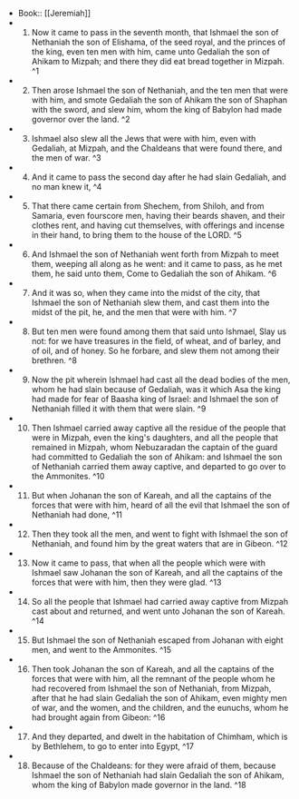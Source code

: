 - Book:: [[Jeremiah]]
- 1. Now it came to pass in the seventh month, that Ishmael the son of Nethaniah the son of Elishama, of the seed royal, and the princes of the king, even ten men with him, came unto Gedaliah the son of Ahikam to Mizpah; and there they did eat bread together in Mizpah. ^1
- 2. Then arose Ishmael the son of Nethaniah, and the ten men that were with him, and smote Gedaliah the son of Ahikam the son of Shaphan with the sword, and slew him, whom the king of Babylon had made governor over the land. ^2
- 3. Ishmael also slew all the Jews that were with him, even with Gedaliah, at Mizpah, and the Chaldeans that were found there, and the men of war. ^3
- 4. And it came to pass the second day after he had slain Gedaliah, and no man knew it, ^4
- 5. That there came certain from Shechem, from Shiloh, and from Samaria, even fourscore men, having their beards shaven, and their clothes rent, and having cut themselves, with offerings and incense in their hand, to bring them to the house of the LORD. ^5
- 6. And Ishmael the son of Nethaniah went forth from Mizpah to meet them, weeping all along as he went: and it came to pass, as he met them, he said unto them, Come to Gedaliah the son of Ahikam. ^6
- 7. And it was so, when they came into the midst of the city, that Ishmael the son of Nethaniah slew them, and cast them into the midst of the pit, he, and the men that were with him. ^7
- 8. But ten men were found among them that said unto Ishmael, Slay us not: for we have treasures in the field, of wheat, and of barley, and of oil, and of honey. So he forbare, and slew them not among their brethren. ^8
- 9. Now the pit wherein Ishmael had cast all the dead bodies of the men, whom he had slain because of Gedaliah, was it which Asa the king had made for fear of Baasha king of Israel: and Ishmael the son of Nethaniah filled it with them that were slain. ^9
- 10. Then Ishmael carried away captive all the residue of the people that were in Mizpah, even the king's daughters, and all the people that remained in Mizpah, whom Nebuzaradan the captain of the guard had committed to Gedaliah the son of Ahikam: and Ishmael the son of Nethaniah carried them away captive, and departed to go over to the Ammonites. ^10
- 11. But when Johanan the son of Kareah, and all the captains of the forces that were with him, heard of all the evil that Ishmael the son of Nethaniah had done, ^11
- 12. Then they took all the men, and went to fight with Ishmael the son of Nethaniah, and found him by the great waters that are in Gibeon. ^12
- 13. Now it came to pass, that when all the people which were with Ishmael saw Johanan the son of Kareah, and all the captains of the forces that were with him, then they were glad. ^13
- 14. So all the people that Ishmael had carried away captive from Mizpah cast about and returned, and went unto Johanan the son of Kareah. ^14
- 15. But Ishmael the son of Nethaniah escaped from Johanan with eight men, and went to the Ammonites. ^15
- 16. Then took Johanan the son of Kareah, and all the captains of the forces that were with him, all the remnant of the people whom he had recovered from Ishmael the son of Nethaniah, from Mizpah, after that he had slain Gedaliah the son of Ahikam, even mighty men of war, and the women, and the children, and the eunuchs, whom he had brought again from Gibeon: ^16
- 17. And they departed, and dwelt in the habitation of Chimham, which is by Bethlehem, to go to enter into Egypt, ^17
- 18. Because of the Chaldeans: for they were afraid of them, because Ishmael the son of Nethaniah had slain Gedaliah the son of Ahikam, whom the king of Babylon made governor in the land. ^18
